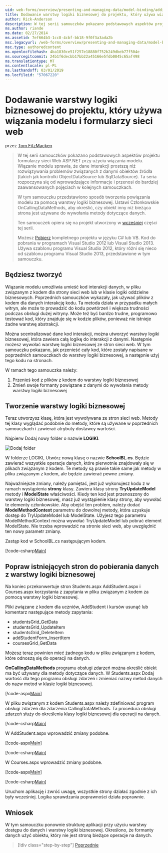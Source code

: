 ```yaml
---
uid: web-forms/overview/presenting-and-managing-data/model-binding/adding-business-logic-layer
title: Dodawanie warstwy logiki biznesowej do projektu, który używa wiązania modelu i formularzy sieci web | Dokumentacja firmy Microsoft
author: Rick-Anderson
description: W tej serii samouczków pokazano podstawowych aspektów projektu formularzy sieci Web ASP.NET przy użyciu wiązania modelu. Wiązanie modelu sprawia, że dane interakcji więcej proste —...
ms.author: riande
ms.date: 02/27/2014
ms.assetid: 7ef664b3-1cc8-4cbf-bb18-9f0f3a3ada2b
msc.legacyurl: /web-forms/overview/presenting-and-managing-data/model-binding/adding-business-logic-layer
msc.type: authoredcontent
ms.openlocfilehash: 4ba1830ce51f257e18880f752b249dbeb77f504e
ms.sourcegitcommit: 24b1f6decbb17bb22a45166e5fdb0845c65af498
ms.translationtype: MT
ms.contentlocale: pl-PL
ms.lasthandoff: 03/01/2019
ms.locfileid: "57067220"
---
```

<a name="adding-business-logic-layer-to-a-project-that-uses-model-binding-and-web-forms"></a>Dodawanie warstwy logiki biznesowej do projektu, który używa wiązania modelu i formularzy sieci web
====================
przez [Tom FitzMacken](https://github.com/tfitzmac)

> W tej serii samouczków pokazano podstawowych aspektów projektu formularzy sieci Web ASP.NET przy użyciu wiązania modelu. Wiązanie modelu sprawia, że dane interakcji prostszą niż rozwiązywania problemów związanych z danymi obiektów źródła (takich jak kontrolki ObjectDataSource lub SqlDataSource). Ta seria rozpoczyna się od wprowadzające informacje i przenosi do bardziej zaawansowanych pojęciach w kolejnych samouczkach.
> 
> W tym samouczku przedstawiono sposób tworzenia powiązania modelu za pomocą warstwy logiki biznesowej. Ustawi Członkowskie OnCallingDataMethods, aby określić, czy obiekt inny niż bieżąca strona jest używane do wywołania metody dotyczące danych.
> 
> Ten samouczek opiera się na projekt utworzony w [wcześniej](retrieving-data.md) części tej serii.
> 
> Możesz [Pobierz](https://go.microsoft.com/fwlink/?LinkId=286116) kompletnego projektu w języku C# lub VB. Kod do pobrania w programach Visual Studio 2012 lub Visual Studio 2013. Używa szablonu programu Visual Studio 2012, który różni się nieco od szablonu programu Visual Studio 2013, przedstawione w tym samouczku.


## <a name="what-youll-build"></a>Będziesz tworzyć

Wiązanie modelu umożliwia umieść kod interakcji danych, w pliku związanym z kodem dla strony sieci web lub w klasie logiki oddzielne biznesowych. Poprzednich samouczków wykazały, jak używać plików z kodem dla danych interakcję kodu. Ta metoda działa w przypadku małych witryn, ale może to prowadzić do kodu powtórzeń i większa trudności podczas obsługi dużej witryny. Może też być bardzo trudne, programowo testować kod, który znajduje się w kodzie plików, ponieważ nie istnieje żadne warstwę abstrakcji.

Można scentralizować dane kod interakcji, można utworzyć warstwy logiki biznesowej, która zawiera całą logikę do interakcji z danymi. Następnie możesz wywołać warstwę logiki biznesowej ze stron sieci web. W tym samouczku pokazano, jak przenieść cały kod, które zostały napisane w poprzednich samouczkach do warstwy logiki biznesowej, a następnie użyj tego kodu na stronach.

W ramach tego samouczka należy:

1. Przenieś kod z plików z kodem do warstwy logiki biznesowej
2. Zmień swoje formanty powiązane z danymi do wywołania metody warstwy logiki biznesowej

## <a name="create-business-logic-layer"></a>Tworzenie warstwy logiki biznesowej

Teraz utworzysz klasę, która jest wywoływana ze stron sieci web. Metody tej klasy wyglądać podobnie do metody, które są używane w poprzednich samouczkach i zawierać atrybuty dostawcy wartości.

Najpierw Dodaj nowy folder o nazwie **LOGIKI**.

![Dodaj folder](adding-business-logic-layer/_static/image1.png)

W folderze LOGIKI, Utwórz nową klasę o nazwie **SchoolBL.cs**. Będzie zawierać wszystkie operacje danych, które pierwotnie znajdowały się w plikach związanym z kodem. Te metody są prawie takie same jak metody w pliku związanym z kodem, ale będzie zawierać pewne zmiany.

Najważniejsze zmiany, należy pamiętać, jest już wykonujesz kodu z w ramach wystąpienia **strony** klasy. Zawiera klasy strony **TryUpdateModel** metody i **ModelState** właściwości. Kiedy ten kod jest przenoszony do warstwy logiki biznesowej, masz już wystąpienie klasy strony, aby wywołać te elementy członkowskie. Aby obejść ten problem, należy dodać **ModelMethodContext** parametru do dowolnej metody, która uzyskuje dostęp do TryUpdateModel lub ModelState. Użyjesz tego parametru ModelMethodContext można wywołać TryUpdateModel lub pobrać element ModelState. Nie trzeba wprowadzić na stronie sieci web, aby uwzględnić ten nowy parametr zmiany.

Zastąp kod w SchoolBL.cs następującym kodem.

[!code-csharp[Main](adding-business-logic-layer/samples/sample1.cs)]

## <a name="revise-existing-pages-to-retrieve-data-from-business-logic-layer"></a>Popraw istniejących stron do pobierania danych z warstwy logiki biznesowej

Na koniec przekonwertuje stron Students.aspx AddStudent.aspx i Courses.aspx korzystania z zapytania w pliku związanym z kodem za pomocą warstwy logiki biznesowej.

Pliki związane z kodem dla uczniów, AddStudent i kursów usunąć lub komentarz następujące metody zapytania:

- studentsGrid\_GetData
- studentsGrid\_UpdateItem
- studentsGrid\_DeleteItem
- addStudentForm\_InsertItem
- coursesGrid\_GetData

Możesz teraz powinien mieć żadnego kodu w pliku związanym z kodem, które odnoszą się do operacji na danych.

**OnCallingDataMethods** programu obsługi zdarzeń można określić obiekt ma być używany dla metody dotyczące danych. W Students.aspx Dodaj wartość dla tego programu obsługi zdarzeń i zmieniać nazwy metod danych do nazw metod w klasie logiki biznesowej.

[!code-aspx[Main](adding-business-logic-layer/samples/sample2.aspx?highlight=3-4,8)]

W pliku związanym z kodem Students.aspx należy zdefiniować program obsługi zdarzeń dla zdarzenia CallingDataMethods. Ta procedura obsługi zdarzeń służy do określenia klasy logiki biznesowej dla operacji na danych.

[!code-csharp[Main](adding-business-logic-layer/samples/sample3.cs)]

W AddStudent.aspx wprowadzić zmiany podobne.

[!code-aspx[Main](adding-business-logic-layer/samples/sample4.aspx?highlight=3-4)]

[!code-csharp[Main](adding-business-logic-layer/samples/sample5.cs)]

W Courses.aspx wprowadzić zmiany podobne.

[!code-aspx[Main](adding-business-logic-layer/samples/sample6.aspx?highlight=3-4)]

[!code-csharp[Main](adding-business-logic-layer/samples/sample7.cs)]

Uruchom aplikację i zwróć uwagę, wszystkie strony działać zgodnie z ich były wcześniej. Logika sprawdzania poprawności działa poprawnie.

## <a name="conclusion"></a>Wniosek

W tym samouczku ponownie strukturę aplikacji przy użyciu warstwy dostępu do danych i warstwy logiki biznesowej. Określono, że formanty danych użyć obiektu, który nie jest stroną bieżące operacje na danych.

> [!div class="step-by-step"]
> [Poprzednie](using-query-string-values-to-retrieve-data.md)
